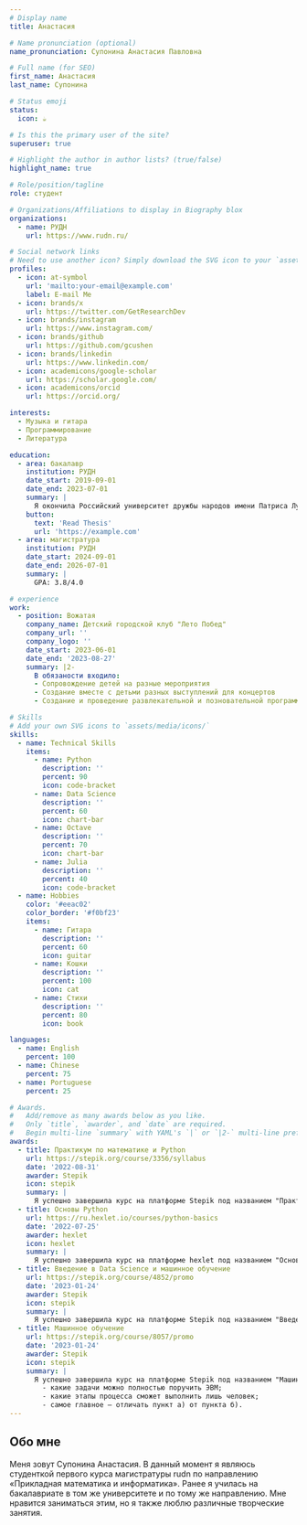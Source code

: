 ```yaml
---
# Display name
title: Анастасия

# Name pronunciation (optional)
name_pronunciation: Супонина Анастасия Павловна

# Full name (for SEO)
first_name: Анастасия
last_name: Супонина

# Status emoji
status:
  icon: ☕️

# Is this the primary user of the site?
superuser: true

# Highlight the author in author lists? (true/false)
highlight_name: true

# Role/position/tagline
role: студент

# Organizations/Affiliations to display in Biography blox
organizations:
  - name: РУДН
    url: https://www.rudn.ru/

# Social network links
# Need to use another icon? Simply download the SVG icon to your `assets/media/icons/` folder.
profiles:
  - icon: at-symbol
    url: 'mailto:your-email@example.com'
    label: E-mail Me
  - icon: brands/x
    url: https://twitter.com/GetResearchDev
  - icon: brands/instagram
    url: https://www.instagram.com/
  - icon: brands/github
    url: https://github.com/gcushen
  - icon: brands/linkedin
    url: https://www.linkedin.com/
  - icon: academicons/google-scholar
    url: https://scholar.google.com/
  - icon: academicons/orcid
    url: https://orcid.org/

interests:
  - Музыка и гитара
  - Программирование 
  - Литература

education:
  - area: бакалавр
    institution: РУДН
    date_start: 2019-09-01
    date_end: 2023-07-01
    summary: |
      Я окончила Российский университет дружбы народов имени Патриса Лумумбы со степенью бакалавра по специальности «Прикладная математика и информатика».
    button:
      text: 'Read Thesis'
      url: 'https://example.com'
  - area: магистратура
    institution: РУДН
    date_start: 2024-09-01
    date_end: 2026-07-01
    summary: |
      GPA: 3.8/4.0

# experience
work:
  - position: Вожатая
    company_name: Детский городской клуб "Лето Побед"
    company_url: ''
    company_logo: ''
    date_start: 2023-06-01
    date_end: '2023-08-27'
    summary: |2-
      В обязаности входило:
      - Сопровождение детей на разные мероприятия
      - Создание вместе с детьми разных выступлений для концертов
      - Создание и проведение развлекательной и позновательной программы

# Skills
# Add your own SVG icons to `assets/media/icons/`
skills:
  - name: Technical Skills
    items:
      - name: Python
        description: ''
        percent: 90
        icon: code-bracket
      - name: Data Science
        description: ''
        percent: 60
        icon: chart-bar
      - name: Octave
        description: ''
        percent: 70
        icon: chart-bar
      - name: Julia
        description: ''
        percent: 40
        icon: code-bracket
  - name: Hobbies
    color: '#eeac02'
    color_border: '#f0bf23'
    items:
      - name: Гитара
        description: ''
        percent: 60
        icon: guitar
      - name: Кошки
        description: ''
        percent: 100
        icon: cat
      - name: Стихи
        description: ''
        percent: 80
        icon: book

languages:
  - name: English
    percent: 100
  - name: Chinese
    percent: 75
  - name: Portuguese
    percent: 25

# Awards.
#   Add/remove as many awards below as you like.
#   Only `title`, `awarder`, and `date` are required.
#   Begin multi-line `summary` with YAML's `|` or `|2-` multi-line prefix and indent 2 spaces below.
awards:
  - title: Практикум по математике и Python
    url: https://stepik.org/course/3356/syllabus
    date: '2022-08-31'
    awarder: Stepik
    icon: stepik
    summary: |
      Я успешно завершила курс на платформе Stepik под названием "Практикум по математике и Python", в котором ознакомилась с основными возможностями языка программирования python. Изучила типы, основные циклы и функции, а также библиотеки, такие как numpy.
  - title: Основы Python
    url: https://ru.hexlet.io/courses/python-basics
    date: '2022-07-25'
    awarder: hexlet
    icon: hexlet
    summary: |
      Я успешно завершила курс на платформе hexlet под названием "Основы Python", в котором изучила базовые основы языка программирования Python.
  - title: Введение в Data Science и машинное обучение
    url: https://stepik.org/course/4852/promo
    date: '2023-01-24'
    awarder: Stepik
    icon: stepik
    summary: |
      Я успешно завершила курс на платформе Stepik под названием "Введение в Data Science и машинное обучение", в изучила библиотеки для анализа данных, используя язык программирования Python — Pandas и Scikit-learn.
  - title: Машинное обучение
    url: https://stepik.org/course/8057/promo
    date: '2023-01-24'
    awarder: Stepik
    icon: stepik
    summary: |
      Я успешно завершила курс на платформе Stepik под названием "Машинное обучение", в котором научилась обрабатывать большие объемы данных и извлекать из них скрытые закономерности. А также узнала:
        - какие задачи можно полностью поручить ЭВМ;
        - какие этапы процесса сможет выполнить лишь человек;
        - самое главное – отличать пункт а) от пункта б).
---
```


## Обо мне

Меня зовут Супонина Анастасия. В данный момент я являюсь студенткой первого курса магистратуры rudn по направлению «Прикладная математика и информатика». Ранее я училась на бакалавриате в том же университете и по тому же направлению. Мне нравится заниматься этим, но я также люблю различные творческие занятия.
